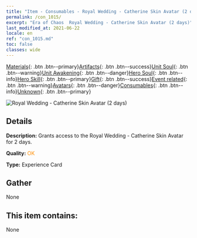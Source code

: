 ```yaml
---
title: "Item - Consumables - Royal Wedding - Catherine Skin Avatar (2 days)"
permalink: /con_1015/
excerpt: "Era of Chaos  Royal Wedding - Catherine Skin Avatar (2 days)"
last_modified_at: 2021-06-22
locale: en
ref: "con_1015.md"
toc: false
classes: wide
---
```

 [Materials](/Items/){: .btn .btn--primary}[Artifacts](/Items/Artifacts/){: .btn .btn--success}[Unit Soul](/Items/UnitSoul/){: .btn .btn--warning}[Unit Awakening](/Items/UnitAwakening/){: .btn .btn--danger}[Hero Soul](/Items/HeroSoul/){: .btn .btn--info}[Hero Skill](/Items/HeroSkill/){: .btn .btn--primary}[Gift](/Items/Gift/){: .btn .btn--success}[Event related](/Items/Events/){: .btn .btn--warning}[Avatars](/Items/Avatars/){: .btn .btn--danger}[Consumables](/Items/Consumables/){: .btn .btn--info}[Unknown](/Items/Unknown/){: .btn .btn--primary}

 ![Royal Wedding - Catherine Skin Avatar (2 days)](/images/h/h_Catherine4.jpg)

## Details
 **Description:** Grants access to the Royal Wedding - Catherine Skin Avatar for 2 days.

 **Quality:** <span style="color: #FF8C00">OK</span>

 **Type:** Experience Card

## Gather

  None

## This item contains:

  None

